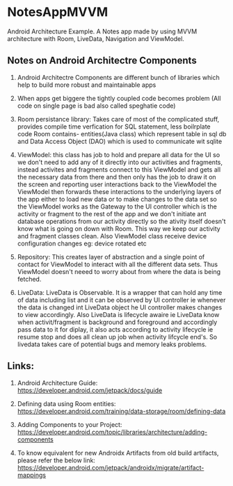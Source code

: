 # NotesAppMVVM
Android Architecture Example. A Notes app made by using MVVM architecture with Room, LiveData, Navigation and ViewModel.

## Notes on Android Architectre Components 

1. Android Architectre Components are different bunch of libraries which help to build more robust and maintainable apps

2. When apps get biggere the tightly coupled code becomes problem (All code on single page is bad also called speghatie code)

3. Room persistance library: Takes care of most of the complicated stuff, provides compile time verfication for SQL statement, less boilrplate code
Room contains- entities(Java class) which represent table in sql db and Data Access Object (DAO)  which is used to communicate wit sqlite

4. ViewModel: this class has job to hold and prepare all data for the UI so we don't need to add any of it directly into our activities and fragments, instead activites and fragments
connect to this ViewModel and gets all the necessary data from there and then only has the job to draw it on the screen and reporting user interactions back to the ViewModel
the ViewModel then forwards these interactions to the underlying layers of the app either to load new data or to make changes to the data set so the ViewModel works as the Gateway
to the UI controller which is the activity or fragment to the rest of the app and we don't initiate ant database operations from our activity directly so the ativity itself doesn't know
what is going on down with Room. This way we keep our activity and fragment classes clean. Also ViewModel class receive device configuration changes eg: device rotated etc

5. Repository: This creates layer of abstraction and a single point of contact for ViewModel to interact with all the different data sets. Thus ViewModel doesn't neeed to worry
about from where the data is being fetched.

6. LiveData: LiveData is Observable. It is a wrapper that can hold any time of data including list and it can be observed by UI controller ie whenever the data is changed int LiveData object he UI controller
makes changes to view accordingly. Also LiveData is lifecycle awaire ie LiveData know when activit/fragment is background and foreground and accordingly pass data to it for
diplay, it also acts according to activity lifecycle ie resume stop and does all clean up job when  activity lifcycle end's. So livedata takes care of potential bugs and memory leaks problems.


## Links:

1. Android Architecture Guide: https://developer.android.com/jetpack/docs/guide

2. Defining data using Room entities: https://developer.android.com/training/data-storage/room/defining-data

3. Adding Components to your Project: https://developer.android.com/topic/libraries/architecture/adding-components

4. To know equivalent for new Androidx Artifacts from old build artifacts, please refer the below link: https://developer.android.com/jetpack/androidx/migrate/artifact-mappings
